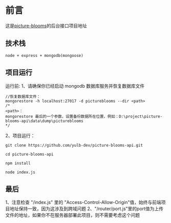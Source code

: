 # 前言

这是[picture-blooms](https://github.com/yulb-dev/picture-blooms.git)的后台接口项目地址

## 技术栈

```
node + express + mongodb(mongoose)
```

## 项目运行

运行前:
1、请确保你已经启动 mongodb 数据库服务并恢复数据库文件

```
//恢复数据库文件：
mongorestore -h localhost:27017 -d pictureblooms --dir <path>
/*
<path>：
mongorestore 最后的一个参数，设置备份数据所在位置，例如：D:\project\picture-blooms-api\data\dump\pictureblooms
*/
```

2、项目运行：

```
git clone https://github.com/yulb-dev/picture-blooms-api.git

cd picture-blooms-api

npm install

node index.js
```

## 最后
1、注意检查 "/index.js" 里的 "Access-Control-Allow-Origin"值，始终与前端项目地址保持一致，因为这涉及到跨域问题
2、"/router/port.js"里的port值为上传文件的地址，如果你不在服务器部署此项目，则不需要考虑这个问题

